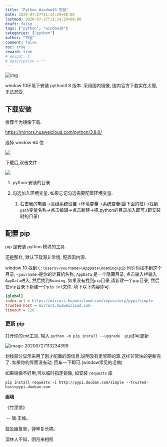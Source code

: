 ```yaml
---
title: "Python Window10 安装"
date: 2020-07-27T11:14:29+08:00
lastmod: 2020-07-27T11:14:29+08:00
draft: false
tags: ["python", "window10"]
categories: ["python"]
author: "百里"
comment: false
toc: true
reward: true
# weight: 1
# description = ""
---
```


![img](http://img.sgfoot.com/b/20200727113627.webp?imageslim)

window 10环境下安装 python3.8 版本. 采用国内镜像, 国内官方下载实在太慢, 无法忍受. 

## 下载安装

推荐华为镜像下载.

https://mirrors.huaweicloud.com/python/3.8.0/

选择 window 64 位

![](http://img.sgfoot.com/b/20200727111833.png?imageslim)

下载后,双击文件

![](http://img.sgfoot.com/b/20200727112728.png?imageslim)


1.  python 安装的目录
2. 勾选加入环境变量. 如果忘记勾选需要配置环境变量. 

   1. 右击我的电脑->高级系统设置->环境变量->系统变量(最下面的框)->找到`path`变量名称->点击编辑->点击新建->把 python的目录加入即可.(即安装时的目录)

## 配置 pip

pip 是安装 python 模块的工具.

还是那样, 默认下载源非常慢, 配置国内源.

window 10 找到 `C:\Users\<yourname>\AppData\Roaming\pip` 也许你找不到这个目录, `<yourname>`是你的计算机名称, `AppData` 是一个隐藏目录, 点击输入栏输入`AppData`进入, 然后找到`Roaming`, 如果没有找到`pip`目录,请新建一个`pip`目录, 然后在`pip`目录下新建一个`pip.ini`文件, 填下以下内容即可.

```ini
[global]
index-url = https://mirrors.huaweicloud.com/repository/pypi/simple
trusted-host = mirrors.huaweicloud.com
timeout = 120
```

### 更新 pip 

打开你的`cmd`工具, 输入 `python -m pip install --upgrade  pip`即可更新

![image-20200727113234399](http://img.sgfoot.com/b/20200727113235.png?imageslim)

划线部分显示采用了刚才配置的源信息.说明没有走官网的源.这样非常快的更新完了. 如果你的界面没有动, 回车一下即可.(window常见的毛病)



如果镜像不好用,可以临时指定镜像, 如安装 `requests` 库

```
pip install requests -i http://pypi.douban.com/simple --trusted-host=pypi.douban.com
```





**画境**

《竹里馆》

​					-- 唐·王维。

独坐幽篁里，弹琴复长啸。

深林人不知，明月来相照